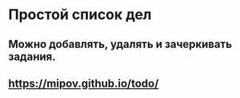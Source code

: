 # Простой список дел
## Можно добавлять, удалять и зачеркивать задания.

## https://mipov.github.io/todo/